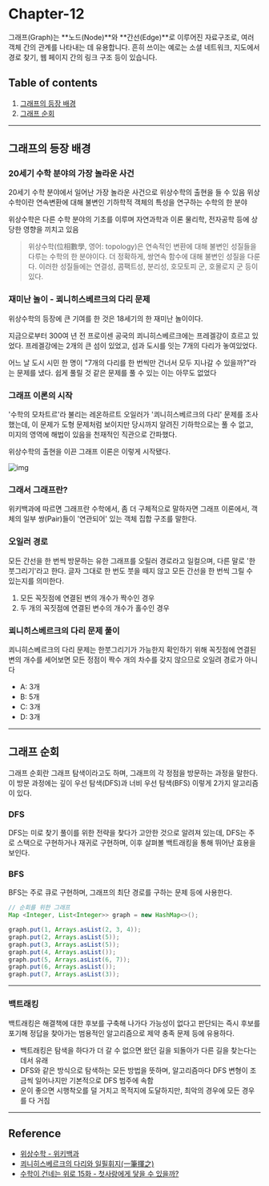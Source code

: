 # Chapter-12

그래프(Graph)는 **노드(Node)**와 **간선(Edge)**로 이루어진 자료구조로, 여러 객체 간의 관계를 나타내는 데 유용합니다. 흔히 쓰이는 예로는 소셜 네트워크, 지도에서 경로 찾기, 웹 페이지 간의 링크 구조 등이 있습니다.

## Table of contents
1. [그래프의 등장 배경](#그래프의-등장-배경)
1. [그래프 순회]()

---

## 그래프의 등장 배경

### 20세기 수학 분야의 가장 놀라운 사건
20세기 수학 분야에서 일어난 가장 놀라운 사건으로 위상수학의 출현을 들 수 있음
위상수학이란 연속변환에 대해 불변인 기하학적 객체의 특성을 연구하는 수학의 한 분야

위상수학은 다른 수학 분야의 기초를 이루며 자연과학과 이론 물리학, 전자공학 등에 상당한 영향을 끼치고 있음

> 위상수학(位相數學, 영어: topology)은 연속적인 변환에 대해 불변인 성질들을 다루는 수학의 한 분야이다. 더 정확하게, 쌍연속 함수에 대해 불변인 성질을 다룬다. 이러한 성질들에는 연결성, 콤팩트성, 분리성, 호모토피 군, 호몰로지 군 등이 있다.

### 재미난 놀이 - 쾨니히스베르크의 다리 문제
위상수학의 등장에 큰 기여를 한 것은 18세기의 한 재미난 놀이이다.

지금으로부터 300여 년 전 프로이센 공국의 쾨니히스베르크에는 프레겔강이 흐르고 있었다. 프레겔강에는 2개의 큰 섬이 있었고, 섬과 도시를 잇는 7개의 다리가 놓여있었다.

어느 날 도시 시민 한 명이 "7개의 다리를 한 번씩만 건너서 모두 지나갈 수 있을까?"라는 문제를 냈다.
쉽게 풀릴 것 같은 문제를 풀 수 있는 이는 아무도 없었다

### 그래프 이론의 시작
'수학의 모차트르'라 불리는 레온하르트 오일러가 '쾨니히스베르크의 다리' 문제를 조사했는데, 이 문제가 도형 문제처럼 보이지만 당시까지 알려진 기하학으로는 풀 수 없고, 미지의 영역에 해법이 있음을 천재적인 직관으로 간파했다. 

위상수학의 출현을 이끈 그래프 이론은 이렇게 시작됐다.

![img](https://t1.daumcdn.net/cfile/tistory/2165353754929F9704)

### 그래서 그래프란?
위키백과에 따르면 그래프란 수학에서, 좀 더 구체적으로 말하자면 그래프 이론에서, 객체의 일부 쌍(Pair)들이 '연관되어' 있는 객체 집합 구조를 말한다. 


### 오일러 경로
모든 간선을 한 번씩 방문하는 유한 그래프를 오릴러 경로라고 일컬으며, 다른 말로 '한붓그리기'라고 한다. 글자 그대로 한 번도 붓을 떼지 않고 모든 간선을 한 번씩 그릴 수 있는지를 의미한다.

1. 모든 꼭짓점에 연결된 변의 개수가 짝수인 경우
2. 두 개의 꼭짓점에 연결된 변수의 개수가 홀수인 경우

### 쾨니히스베르크의 다리 문제 풀이
쾨니히스베르크의 다리 문제는 한붓그리기가 가능한지 확인하기 위해 꼭짓점에 연결된 변의 개수를 세어보면 모든 정점이 짝수 개의 차수를 갖지 않으므로 오일려 경로가 아니다

- A: 3개
- B: 5개
- C: 3개
- D: 3개

---

## 그래프 순회
그래프 순회란 그래프 탐색이라고도 하며, 그래프의 각 정점을 방문하는 과정을 말한다.
이 방문 과정에는 깊이 우선 탐색(DFS)과 너비 우선 탐색(BFS) 이렇게 2가지 알고리즘이 있다.

### DFS
DFS는 미로 찾기 풀이를 위한 전략을 찾다가 고안한 것으로 알려져 있는데, DFS는 주로 스택으로 구현하거나 재귀로 구현하며, 이후 살펴볼 백트래킹을 통해 뛰어난 효용을 보인다.

### BFS
BFS는 주로 큐로 구현하며, 그래프의 최단 경로를 구하는 문제 등에 사용한다.

```java
// 순회를 위한 그래프
Map <Integer, List<Integer>> graph = new HashMap<>();

graph.put(1, Arrays.asList(2, 3, 4));
graph.put(2, Arrays.asList(5));
graph.put(3, Arrays.asList(5));
graph.put(4, Arrays.asList());
graph.put(5, Arrays.asList(6, 7));
graph.put(6, Arrays.asList());
graph.put(7, Arrays.asList(3));
```

---

### 백트래킹
백트래킹은 해결책에 대한 후보를 구축해 나가다 가능성이 없다고 판단되는 즉시 후보를 포기해 정답을 찾아가는 범용적인 알고리즘으로 제약 충족 문제 등에 유용하다.

- 백트래킹은 탐색을 하다가 더 갈 수 없으면 왔던 길을 되돌아가 다른 길을 찾는다는 데서 유래
- DFS와 같은 방식으로 탐색하는 모든 방법을 뜻하며, 알고리즘마다 DFS 변형이 조금씩 일어나지만 기본적으로 DFS 범주에 속함
- 운이 좋으면 시행착오를 덜 거치고 목적지에 도달하지만, 최악의 경우에 모든 경우를 다 거침

---


## Reference
- [위상수학 - 위키백과](https://ko.wikipedia.org/wiki/%EC%9C%84%EC%83%81%EC%88%98%ED%95%99)
- [쾨니히스베르크의 다리와 일필휘지(一筆揮之)](https://www.mathpark.com/312)
- [수학이 건네는 위로 15화 - 첫사랑에게 닿을 수 있을까?](https://brunch.co.kr/@stigma7942/211)

